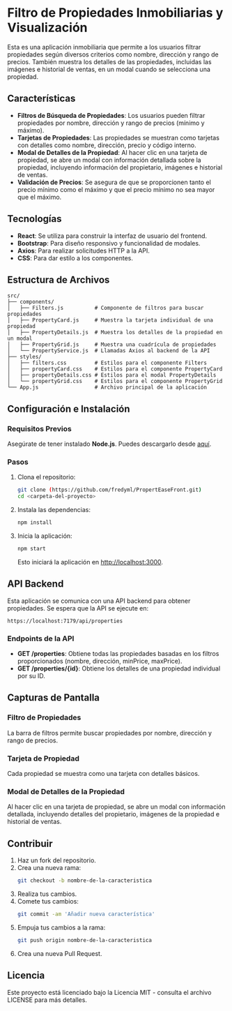 # Filtro de Propiedades Inmobiliarias y Visualización

Esta es una aplicación inmobiliaria que permite a los usuarios filtrar propiedades según diversos criterios como nombre, dirección y rango de precios. También muestra los detalles de las propiedades, incluidas las imágenes e historial de ventas, en un modal cuando se selecciona una propiedad.

## Características

- **Filtros de Búsqueda de Propiedades**: Los usuarios pueden filtrar propiedades por nombre, dirección y rango de precios (mínimo y máximo).
- **Tarjetas de Propiedades**: Las propiedades se muestran como tarjetas con detalles como nombre, dirección, precio y código interno.
- **Modal de Detalles de la Propiedad**: Al hacer clic en una tarjeta de propiedad, se abre un modal con información detallada sobre la propiedad, incluyendo información del propietario, imágenes e historial de ventas.
- **Validación de Precios**: Se asegura de que se proporcionen tanto el precio mínimo como el máximo y que el precio mínimo no sea mayor que el máximo.

## Tecnologías

- **React**: Se utiliza para construir la interfaz de usuario del frontend.
- **Bootstrap**: Para diseño responsivo y funcionalidad de modales.
- **Axios**: Para realizar solicitudes HTTP a la API.
- **CSS**: Para dar estilo a los componentes.

## Estructura de Archivos

```
src/
├── components/
│   ├── Filters.js          # Componente de filtros para buscar propiedades
│   ├── PropertyCard.js     # Muestra la tarjeta individual de una propiedad
│   ├── PropertyDetails.js  # Muestra los detalles de la propiedad en un modal
│   ├── PropertyGrid.js     # Muestra una cuadrícula de propiedades
│   └── PropertyService.js  # Llamadas Axios al backend de la API
├── styles/
│   ├── filters.css         # Estilos para el componente Filters
│   ├── propertyCard.css    # Estilos para el componente PropertyCard
│   ├── propertyDetails.css # Estilos para el modal PropertyDetails
│   └── propertyGrid.css    # Estilos para el componente PropertyGrid
└── App.js                  # Archivo principal de la aplicación
```

## Configuración e Instalación

### Requisitos Previos
Asegúrate de tener instalado **Node.js**. Puedes descargarlo desde [aquí](https://nodejs.org/).

### Pasos

1. Clona el repositorio:
   ```bash
   git clone (https://github.com/fredyml/PropertEaseFront.git)
   cd <carpeta-del-proyecto>
   ```

2. Instala las dependencias:
   ```bash
   npm install
   ```

3. Inicia la aplicación:
   ```bash
   npm start
   ```
   Esto iniciará la aplicación en [http://localhost:3000](http://localhost:3000).

## API Backend

Esta aplicación se comunica con una API backend para obtener propiedades. Se espera que la API se ejecute en:

```
https://localhost:7179/api/properties
```

### Endpoints de la API

- **GET /properties**: Obtiene todas las propiedades basadas en los filtros proporcionados (nombre, dirección, minPrice, maxPrice).
- **GET /properties/{id}**: Obtiene los detalles de una propiedad individual por su ID.

## Capturas de Pantalla

### Filtro de Propiedades
La barra de filtros permite buscar propiedades por nombre, dirección y rango de precios.

### Tarjeta de Propiedad
Cada propiedad se muestra como una tarjeta con detalles básicos.

### Modal de Detalles de la Propiedad
Al hacer clic en una tarjeta de propiedad, se abre un modal con información detallada, incluyendo detalles del propietario, imágenes de la propiedad e historial de ventas.

## Contribuir

1. Haz un fork del repositorio.
2. Crea una nueva rama:
   ```bash
   git checkout -b nombre-de-la-caracteristica
   ```
3. Realiza tus cambios.
4. Comete tus cambios:
   ```bash
   git commit -am 'Añadir nueva característica'
   ```
5. Empuja tus cambios a la rama:
   ```bash
   git push origin nombre-de-la-caracteristica
   ```
6. Crea una nueva Pull Request.

## Licencia

Este proyecto está licenciado bajo la Licencia MIT - consulta el archivo LICENSE para más detalles.


